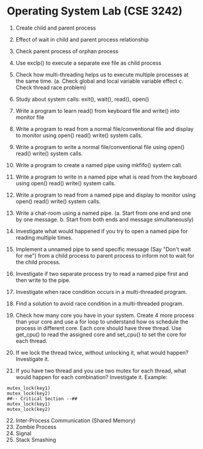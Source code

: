 # Operating System Lab (CSE 3242)

1. Create child and parent process
2. Effect of wait in child and parent process relationship
3. Check parent process of orphan process
4. Use exclp() to execute a separate exe file as child process
5. Check how multi-threading helps us to execute multiple processes at the same time. (a. Check global and local variable variable effect c. Check thread race problem)
6. Study about system calls: exit(), wait(), read(), open()
7. Write a program to learn read() from keyboard file and write() into monitor file
8. Write a program to read from a normal file/conventional file and display to monitor using open() read() write() system calls.
9. Write a program to write a normal file/conventional file using open() read() write() system calls.
10. Write a program to create a named pipe using mkfifo() system call.
11. Write a program to write in a named pipe what is read from the keyboard using open() read() write() system calls.
12. Write a program to read from a named pipe and display to monitor using open() read() write() system calls.
13. Write a chat-room using a named pipe. (a. Start from one end and one by one message. b. Start from both ends and message simultaneously)
14. Investigate what would happened if you try to open a named pipe for reading multiple times.
15. Implement a unnamed pipe to send specific message (Say "Don't wait for me") from a child process to parent process to inform not to wait for the child process. 
16. Investigate if two separate process try to read a named pipe first and then write to the pipe.
17. Investigate when race condition occurs in a multi-threaded program.
18. Find a solution to avoid race condition in a multi-threaded program.


19. Check how many core you have in your system. Create 4 more process than your core and use a for loop to understand how os schedule the process in different core. Each core should have three thread. Use get_cpu() to read the assigned core and set_cpu() to set the core for each thread. 

20. If we lock the thread twice, without unlocking it, what would happen? Investigate it.

21. If you have two thread and you use two mutex for each thread, what would happen for each combination? Investigate it. Example:

```
mutex_lock(key1)
mutex_lock(key2)
##-- Critical Section --##
mutex_lock(key1)
mutex_lock(key2)
```
22. Inter-Process Communication (Shared Memory)
23. Zombie Process
24. Signal 
25. Stack Smashing
